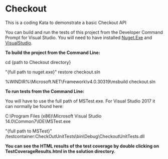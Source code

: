 # Checkout
This is a coding Kata to demonstrate a basic Checkout API

You can build and run the tests of this project from the Developer Command Prompt for Visual Studio.
You will need to have installed [Nuget.Exe](https://www.nuget.org/downloads) and [VisualStudio](https://visualstudio.microsoft.com/downloads/).

**To build the project from the Command Line:**

cd {path to Checkout directory}

"{full path to nuget.exe}" restore checkout.sln

%WINDIR%\Microsoft.NET\Framework\v4.0.30319\msbuild checkout.sln

**To run tests from the Command Line:**

You will have to use the full path of MSTest.exe. For Visual Studio 2017 it can normally be found here: 

C:\Program Files (x86)\Microsoft Visual Studio 14.0\Common7\IDE\MSTest.exe

"{full path to MSTest}" /testcontainer:CheckOutUnitTests\bin\Debug\CheckoutUnitTests.dll 

**You can see the HTML results of the test coverage by double clicking on TestCoverageResults.html in the solution directory.**





